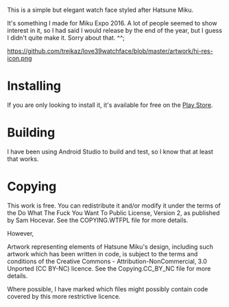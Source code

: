 
This is a simple but elegant watch face styled after Hatsune Miku.

It's something I made for Miku Expo 2016. A lot of people seemed to show interest in it,
so I had said I would release by the end of the year, but I guess I didn't quite make it.
Sorry about that. ^^;

https://github.com/trejkaz/love39watchface/blob/master/artwork/hi-res-icon.png


Installing
==========

If you are only looking to install it, it's available for free on the
[Play Store].

[Play Store]: https://play.google.com/store/apps/details?id=org.trypticon.android.love39watchface


Building
========

I have been using Android Studio to build and test, so I know that at
least that works.


Copying
=======

This work is free. You can redistribute it and/or modify it under the
terms of the Do What The Fuck You Want To Public License, Version 2,
as published by Sam Hocevar. See the COPYING.WTFPL file for more details.

However,

Artwork representing elements of Hatsune Miku's design, including such
artwork which has been written in code, is subject to the terms and
conditions of the Creative Commons - Attribution-NonCommercial, 3.0
Unported (CC BY-NC) licence. See the Copying.CC_BY_NC file for more
details.

Where possible, I have marked which files might possibly contain code
covered by this more restrictive licence.
